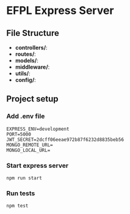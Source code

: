 # EFPL Express Server

## File Structure

- **controllers/**:
- **routes/**:
- **models/**:
- **middleware/**:
- **utils/**:
- **config/**:

## Project setup

### Add .env file

```
EXPRESS_ENV=development
PORT=5000
JWT_SECRET=2dcff06eeae972b87f6232d8835beb56
MONGO_REMOTE_URL=
MONGO_LOCAL_URL=
```


### Start express server

```
npm run start
```

### Run tests

```
npm test
```

